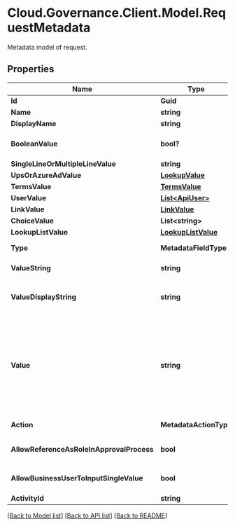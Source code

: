# Cloud.Governance.Client.Model.RequestMetadata
Metadata model of request.
## Properties

Name | Type | Description | Notes
------------ | ------------- | ------------- | -------------
**Id** | **Guid** | Id of metadata. | [optional] 
**Name** | **string** | Name of metadata. | [optional] 
**DisplayName** | **string** |  | [optional] 
**BooleanValue** | **bool?** | Value of Yes/No metadata. | [optional] [default to false]
**SingleLineOrMultipleLineValue** | **string** | Value of Single/Multiple line of text metadata. | [optional] 
**UpsOrAzureAdValue** | [**LookupValue**](LookupValue.md) | Value of User Profile or Azure AD metadata. | [optional] 
**TermsValue** | [**TermsValue**](TermsValue.md) | Value of Managed metadata metadata. | [optional] 
**UserValue** | [**List&lt;ApiUser&gt;**](ApiUser.md) | Value of Person or Group metadata. | [optional] 
**LinkValue** | [**LinkValue**](LinkValue.md) | Value of Hyperlink metadata. | [optional] 
**ChoiceValue** | **List&lt;string&gt;** | Value of Choice metadata. | [optional] 
**LookupListValue** | [**LookupListValue**](LookupListValue.md) | Value of Lookup to SharePoint library/list metadata. | [optional] 
**Type** | **MetadataFieldType** | Type of metadata. | [optional] [readonly] 
**ValueString** | **string** | Display value of metadata. | [optional] [readonly] 
**ValueDisplayString** | **string** | Display value of metadata for show in the page.              The customer maybe depend the valueString to do something, so we need a new property for show in the page              GAO-43948 | [optional] 
**Value** | **string** | Value of metadata, you can set this value for all metadata types when calling API              Examples:              Yes/No metadata: \&quot;True\&quot;              User Profile or Azure AD metadata: \&quot;user1@example.com\&quot;              Managed metadata metadata: \&quot;term1;term2\&quot;              Person or Group metadata: \&quot;user1@example.com;user2@example.com\&quot;              Hyperlink metadata: \&quot;linktitle;linkaddress\&quot;              Lookup to SharePoint library/list metadata: \&quot;value\&quot;              Choice metadata: \&quot;choice1;choice2\&quot; | [optional] 
**Action** | **MetadataActionType** | Action of metadata, used in change workspace metadata service. | [optional] 
**AllowReferenceAsRoleInApprovalProcess** | **bool** | Whether the metadata is allowed to be referenced as a variable role that can be selected in an approval process. | [optional] [default to false]
**AllowBusinessUserToInputSingleValue** | **bool** | Whether the metadata is allowed to input single value | [optional] [default to false]
**ActivityId** | **string** |  | [optional] 

[[Back to Model list]](../README.md#documentation-for-models) [[Back to API list]](../README.md#documentation-for-api-endpoints) [[Back to README]](../README.md)

